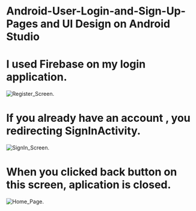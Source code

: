 # Android-User-Login-and-Sign-Up-Pages and UI Design on Android Studio


# I used Firebase on my login application.
![Register_Screen](https://user-images.githubusercontent.com/32762178/80709417-e9a8dd00-8af5-11ea-8a64-39cc640862c3.png).
# If you already have an account , you redirecting SignInActivity.
![SignIn_Screen](https://user-images.githubusercontent.com/32762178/80709564-24ab1080-8af6-11ea-928e-7f2559aa89dc.png).
# When you clicked back button on this screen, aplication is closed.
![Home_Page](https://user-images.githubusercontent.com/32762178/80709584-2d9be200-8af6-11ea-9211-0211afb5fba1.png).
